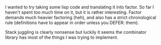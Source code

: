 I wanted to try taking some lisp code and translating it into factor.  So far I haven't spent too much time on it,  but it is rather interesting.  Factor demands much heavier factoring (heh), and also has a strict chronological rule (definitions have to appear in order unless you DEFER: them).

Stack juggling is clearly nonsense but luckily it seems the combinator library has most of the things I was trying to implement.  
